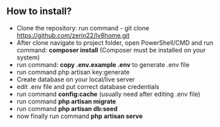 ## How to install?

-   Clone the repository: run command - git clone https://github.com/zerin22/lv8home.git
-   After clone navigate to project folder, open PowerShell/CMD and run command: **composer install** (Composer must be installed on your system)
-   run command: **copy .env.example .env** to generate .env file
-   run command php artisan key:generate
-   Create database on your local/live server
-   edit .env file and put correct database credentials
-   run command **config:cache** (usually need after editing .env file)
-   run command **php artisan migrate**
-   run command **php artisan db:seed**
-   now finally run command **php artisan serve**
